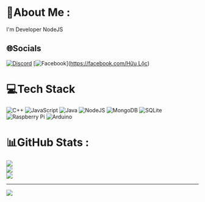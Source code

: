 # 💫About Me :
I'm Developer NodeJS

## 🌐Socials
[![Discord](https://img.shields.io/badge/Discord-%237289DA.svg?logo=discord&logoColor=white)](htttps://discord.gg/https://discord.com/users/924332464040706109) [![Facebook](https://img.shields.io/badge/Facebook-%231877F2.svg?logo=Facebook&logoColor=white)]([https://facebook.com/Hữu Lộc](https://www.facebook.com/thl.0911)) 

# 💻Tech Stack
![C++](https://img.shields.io/badge/c++-%2300599C.svg?style=for-the-badge&logo=c%2B%2B&logoColor=white) ![JavaScript](https://img.shields.io/badge/javascript-%23323330.svg?style=for-the-badge&logo=javascript&logoColor=%23F7DF1E) ![Java](https://img.shields.io/badge/java-%23ED8B00.svg?style=for-the-badge&logo=java&logoColor=white) ![NodeJS](https://img.shields.io/badge/node.js-6DA55F?style=for-the-badge&logo=node.js&logoColor=white) ![MongoDB](https://img.shields.io/badge/MongoDB-%234ea94b.svg?style=for-the-badge&logo=mongodb&logoColor=white) ![SQLite](https://img.shields.io/badge/sqlite-%2307405e.svg?style=for-the-badge&logo=sqlite&logoColor=white) ![Raspberry Pi](https://img.shields.io/badge/-RaspberryPi-C51A4A?style=for-the-badge&logo=Raspberry-Pi) ![Arduino](https://img.shields.io/badge/-Arduino-00979D?style=for-the-badge&logo=Arduino&logoColor=white)
# 📊GitHub Stats :
![](https://github-readme-stats.vercel.app/api?username=Shinchan0911&theme=dracula&hide_border=false&include_all_commits=false&count_private=false)<br/>
![](https://github-readme-streak-stats.herokuapp.com/?user=Shinchan0911&theme=dracula&hide_border=false)<br/>
![](https://github-readme-stats.vercel.app/api/top-langs/?username=Shinchan0911&theme=dracula&hide_border=false&include_all_commits=false&count_private=false&layout=compact)

---
[![](https://visitcount.itsvg.in/api?id=Shinchan0911&icon=0&color=0)](https://visitcount.itsvg.in)
